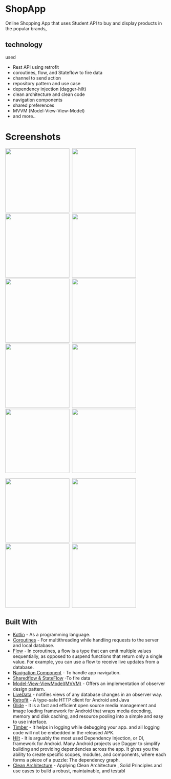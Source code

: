 # ShopApp 
Online Shopping App that uses Student API to buy and
display products in the popular brands,


## technology 
used 
- Rest API using retrofit
- coroutines, flow, and Stateflow to fire data
- channel to send action
- repository pattern and use case
- dependency injection (dagger-hilt)
- clean architecture and clean code
- navigation components
- shared preferences 
- MVVM (Model-View-View-Model) 
- and more..


 # Screenshots

<img src="https://user-images.githubusercontent.com/62269304/205658412-4c39906a-3d79-4ee5-9db4-d6129eeb9a1f.jpg" width="200">&nbsp;
<img src="https://user-images.githubusercontent.com/62269304/205659205-b6f39b76-6eda-4ded-bf32-5d14e06ec7a4.jpg" width="200">&nbsp;
<img src="https://user-images.githubusercontent.com/62269304/205659307-bfa9a29a-1bb6-48a3-b79f-f6f7950d8b82.jpg" width="200">&nbsp;
<img src="https://user-images.githubusercontent.com/62269304/205659325-7893143e-a906-41a2-99e3-53d93d7b5f2b.jpg" width="200">&nbsp;
<img src="https://user-images.githubusercontent.com/62269304/205659337-79d4a18a-8396-4168-8167-0bd05b407d4f.jpg" width="200">&nbsp;
<img src="https://user-images.githubusercontent.com/62269304/205659353-c450fab3-f752-401c-9e41-c77bf714635d.jpg" width="200">&nbsp;
<img src="https://user-images.githubusercontent.com/62269304/205659377-ed72afa3-f3b1-43b2-bc6e-dc2ec94a803e.jpg" width="200">&nbsp;
<img src="https://user-images.githubusercontent.com/62269304/205659386-859a2dd3-6361-4d79-b2d1-4577d03bdb91.jpg" width="200">&nbsp;
<img src="https://user-images.githubusercontent.com/62269304/205659399-77851a3f-209a-43eb-be7f-104716030cf8.jpg" width="200">&nbsp;
<img src="https://user-images.githubusercontent.com/62269304/205659415-26649689-6051-45a4-b2f1-63b897ef92b0.jpg" width="200">&nbsp;

<img src="https://user-images.githubusercontent.com/62269304/205659426-d3e05279-89dd-4203-803a-9b22f1dd292d.jpg" width="200">&nbsp;
<img src="https://user-images.githubusercontent.com/62269304/205659448-77613161-16c9-4d78-9f8a-16fa432dec41.jpg" width="200">&nbsp;
<img src="https://user-images.githubusercontent.com/62269304/205659463-8b3f2ef3-0706-464d-b99a-9ddd896b661b.jpg" width="200">&nbsp;
<img src="https://user-images.githubusercontent.com/62269304/205659486-d03b381c-32d7-4848-8ca7-8ffc15a3d4a1.jpg" width="200">&nbsp;

## Built With

* [Kotlin](https://kotlinlang.org) - As a programming language.
* [Coroutines](https://developer.android.com/kotlin/coroutines) - For multithreading while handling requests to the server and local database.
* [Flow](https://developer.android.com/kotlin/flow) - In coroutines, a flow is a type that can emit multiple values sequentially, as opposed to suspend functions that return only a single value. For example, you can use a flow to receive live updates from a database.
* [Navigation Component](https://developer.android.com/guide/navigation/navigation-getting-started) - To handle app navigation.
* [Sharedflow & StateFlow](https://developer.android.com/kotlin/flow/stateflow-and-sharedflow) -To fire data
* [Model-View-ViewModel(MVVM)](https://developer.android.com/topic/architecture) - Offers an implementation of observer design pattern.
* [LiveData](https://developer.android.com/topic/libraries/architecture/livedata) - notifies views of any database changes in an observer way.
* [Retrofit](https://square.github.io/retrofit/) - A type-safe HTTP client for Android and Java
* [Glide](https://github.com/bumptech/glide) - It is a fast and efficient open source media management and image loading framework for Android that wraps media decoding, memory and disk caching, and resource pooling into a simple and easy to use interface.
* [Timber](https://github.com/JakeWharton/timber) - It helps in logging while debugging your app. and all logging code will not be embedded in the released APK.
* [Hilt](https://developer.android.com/training/dependency-injection/hilt-android) - It is arguably the most used Dependency Injection, or DI, framework for Android. Many Android projects use Dagger to simplify building and providing dependencies across the app. It gives you the ability to create specific scopes, modules, and components, where each forms a piece of a puzzle: The dependency graph.
* [Clean Architecture](https://www.raywenderlich.com/3595916-clean-architecture-tutorial-for-android-getting-started) - Applying Clean Architecture , Solid Principles and use cases  to build a robust, maintainable, and testabl
